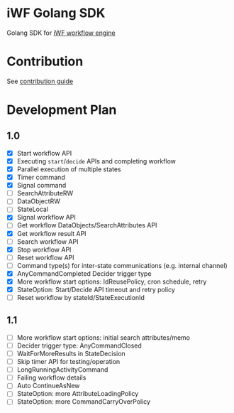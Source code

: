 # iWF Golang SDK
Golang SDK for [iWF workflow engine](https://github.com/indeedeng/iwf)

# Contribution
See [contribution guide](CONTRIBUTION.md)

# Development Plan

## 1.0

- [x] Start workflow API
- [x] Executing `start`/`decide` APIs and completing workflow
- [x] Parallel execution of multiple states
- [x] Timer command
- [x] Signal command
- [ ] SearchAttributeRW
- [ ] DataObjectRW
- [ ] StateLocal
- [x] Signal workflow API
- [ ] Get workflow DataObjects/SearchAttributes API
- [x] Get workflow result API
- [ ] Search workflow API
- [x] Stop workflow API
- [ ] Reset workflow API
- [ ] Command type(s) for inter-state communications (e.g. internal channel)
- [X] AnyCommandCompleted Decider trigger type
- [x] More workflow start options: IdReusePolicy, cron schedule, retry
- [x] StateOption: Start/Decide API timeout and retry policy
- [ ] Reset workflow by stateId/StateExecutionId

## 1.1
- [ ] More workflow start options: initial search attributes/memo
- [ ] Decider trigger type: AnyCommandClosed
- [ ] WaitForMoreResults in StateDecision
- [ ] Skip timer API for testing/operation
- [ ] LongRunningActivityCommand
- [ ] Failing workflow details
- [ ] Auto ContinueAsNew
- [ ] StateOption: more AttributeLoadingPolicy
- [ ] StateOption: more CommandCarryOverPolicy